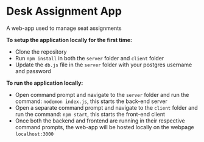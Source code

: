 # Desk Assignment App
 A web-app used to manage seat assignments

**To setup the application locally for the first time:**
- Clone the repository 
- Run `npm install` in both the `server` folder and `client` folder
- Update the `db.js` file in the `server` folder with your postgres username and password 

**To run the application locally:**
- Open command prompt and navigate to the `server` folder and run the command: `nodemon index.js`, this starts the back-end server
- Open a separate command prompt and navigate to the `client` folder and run the command: `npm start`, this starts the front-end client
- Once both the backend and frontend are running in their respective command prompts, the web-app will be hosted locally on the webpage `localhost:3000`
